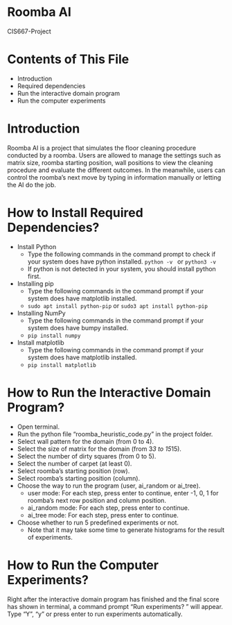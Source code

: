 # Roomba AI
CIS667-Project

# Contents of This File
- Introduction
- Required dependencies
- Run the interactive domain program
- Run the computer experiments

# Introduction
Roomba AI is a project that simulates the floor cleaning procedure conducted by a roomba. Users are allowed to manage the settings such as matrix size, roomba starting position, wall positions to view the cleaning procedure and evaluate the different outcomes. In the meanwhile, users can control the roomba’s next move by typing in information manually or letting the AI do the job.

# How to Install Required Dependencies?
- Install Python
  - Type the following commands in the command prompt to check if your system does have python installed.
   ```python -v ``` or ```python3 -v ```
  - If python is not detected in your system, you should install python first.
- Installing pip
  - Type the following commands in the command prompt if your system does have matplotlib installed.
   - ```sudo apt install python-pip``` or ```sudo3 apt install python-pip```
- Installing NumPy
  - Type the following commands in the command prompt if your system does have bumpy installed.
   - ```pip install numpy```
- Install matplotlib
  - Type the following commands in the command prompt if your system does have matplotlib installed.
   - ```pip install matplotlib```

# How to Run the Interactive Domain Program?
- Open terminal.
- Run the python file “roomba_heuristic_code.py” in the project folder.
- Select wall pattern for the domain (from 0 to 4).
- Select the size of matrix for the domain (from 3*3 to 15*15).
- Select the number of dirty squares (from 0 to 5).
- Select the number of carpet (at least 0).
- Select roomba’s starting position (row).
- Select roomba’s starting position (column).
- Choose the way to run the program (user, ai_random or ai_tree).
  - user mode: For each step, press enter to continue, enter -1, 0, 1 for roomba’s next row position and column position.
  - ai_random mode: For each step, press enter to continue.
  - ai_tree mode: For each step, press enter to continue.
- Choose whether to run 5 predefined experiments or not.
  - Note that it may take some time to generate histograms for the result of experiments.

# How to Run the Computer Experiments?
Right after the interactive domain program has finished and the final score has shown in terminal, a command prompt “Run experiments? ” will appear. Type “Y”, “y” or press enter to run experiments automatically.
